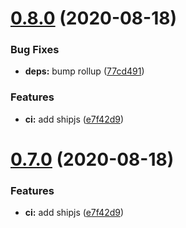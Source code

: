# [0.8.0](https://github.com/zcong1993/js-tracker-manager/compare/v0.6.0...v0.8.0) (2020-08-18)

### Bug Fixes

- **deps:** bump rollup ([77cd491](https://github.com/zcong1993/js-tracker-manager/commit/77cd4918b1bdd7882da7ec5491c31f937baef33f))

### Features

- **ci:** add shipjs ([e7f42d9](https://github.com/zcong1993/js-tracker-manager/commit/e7f42d9e9e6f52f348fdff39369d0c5f4a97512d))

# [0.7.0](https://github.com/zcong1993/js-tracker-manager/compare/v0.6.0...v0.7.0) (2020-08-18)

### Features

- **ci:** add shipjs ([e7f42d9](https://github.com/zcong1993/js-tracker-manager/commit/e7f42d9e9e6f52f348fdff39369d0c5f4a97512d))
